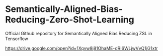 # Semantically-Aligned-Bias-Reducing-Zero-Shot-Learning
Official Github repository for Semantically Aligned Bias Reducing ZSL in Tensorflow

https://drive.google.com/open?id=1Xqvw8j81OhaME-dRI6WLjwVvQ1jG1xtr
